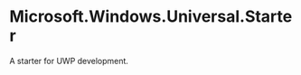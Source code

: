 Microsoft.Windows.Universal.Starter
===================================

A starter for UWP development.
